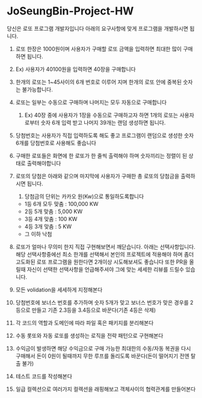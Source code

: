 # JoSeungBin-Project-HW

당신은 로또 프로그램 개발자입니다 아래의 요구사항에 맞게 프로그램을 개발하시면 됩니다.
1. 로또 한장은 1000원이며 사용자가 구매할 로또 금액을 입력하면 최대한 많이 구매하면 됩니다.
1. Ex) 사용자가 40100원을 입력하면 40장을 구매합니다
2. 한개의 로또는 1~45사이의 6개 번호로 이루어 지며 한개의 로또 안에 중복된 숫자는 불가능합니다.
3. 로또는 일부는 수동으로 구매하며 나머지는 모두 자동으로 구매합니다
   1. Ex) 40장 중에 사용자가 1장을 수동으로 구매하고자 하면 1개의 로또는 사용자로부터 숫자 6개 입력 받고 나머지 39개는 랜덤 생성하면 됩니다.
4. 당첨번호는 사용자가 직접 입력하도록 해도 좋고 프로그램이 랜덤으로 생성한 숫자 6개를 당첨번호로 사용해도 좋습니다
5. 구매한 로또들은 화면에 한 로또가 한 줄씩 출력해야 하며 숫자끼리는 정렬이 된 상태로 출력해야합니다
6. 로또의 당첨은 아래와 같으며 마지막에 사용자가 구매한 총 로또의 당첨금을 출력하시면 됩니다.
   1. 당첨금의 단위는 카카오 원(Kw)으로 통일하도록합니다
   - 1등 6개 모두 맞춤 : 100,000 KW
   - 2등 5개 맞춤 : 5,000 KW
   - 3등 4개 맞춤 : 100 KW
   - 4등 3개 맞춤 : 5 KW
   - 그 이하 낙첨
7. 로또가 얼마나 무의미 한지 직접 구현해보면서 깨닫습니다.
   아래는 선택사항입니다.
   해당 선택사항중에선 최소 한개를 선택해서 본인의 프로젝트에 적용해야 하며 좀더 고도화된 로또 프로그램을 원한다면 2개이상 시도해보셔도 좋습니다 또한 PR을 올릴때 자신이 선택한 선택사항을 언급해주셔야 그에 맞는 세세한 리뷰를 드릴수 있습니다.


1. 모든 volidation을 세세하게 지정해본다
2. 당첨번호에 보너스 번호를 추가하며 숫자 5개가 맞고 보너스 번호가 맞은 경우를 2등으로 만들고 기존 2.3등을 3.4등으로 바꾼다(기존 4등은 삭제)
3. 각 코드의 역할과 도메인에 따라 파일 혹은 패키지를 분리해본다
4. 수동 롯또와 자동 로또를 생성하는 로직을 전략 패턴으로 구현해본다
5. 수익금이 발생하면 해당 수익금으로 구매 가능한 최대한의 수동/자동 복권을 다시 구매해서 돈이 0원이 될때까지 무한 루프를 돌리도록 바꾼다(돈이 떨어지기 전엔 탈출 불가)
6. 테스트 코드를 작성해본다
7. 일급 컬렉션으로 여러가지 컬렉션을 래핑해보고 객체사이의 협력관계를 만들어본다
